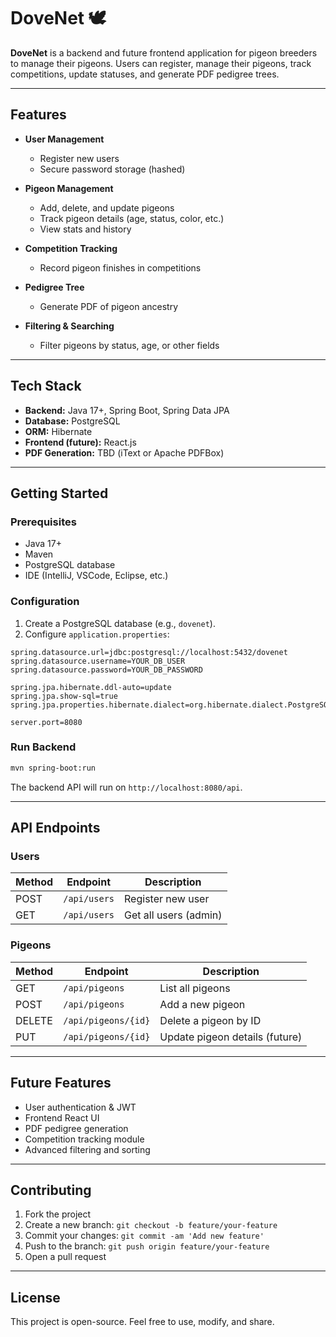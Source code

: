 # DoveNet 🕊️

**DoveNet** is a backend and future frontend application for pigeon breeders to manage their pigeons. Users can register, manage their pigeons, track competitions, update statuses, and generate PDF pedigree trees.

---

## Features

* **User Management**

  * Register new users
  * Secure password storage (hashed)
* **Pigeon Management**

  * Add, delete, and update pigeons
  * Track pigeon details (age, status, color, etc.)
  * View stats and history
* **Competition Tracking**

  * Record pigeon finishes in competitions
* **Pedigree Tree**

  * Generate PDF of pigeon ancestry
* **Filtering & Searching**

  * Filter pigeons by status, age, or other fields

---

## Tech Stack

* **Backend:** Java 17+, Spring Boot, Spring Data JPA
* **Database:** PostgreSQL
* **ORM:** Hibernate
* **Frontend (future):** React.js
* **PDF Generation:** TBD (iText or Apache PDFBox)

---

## Getting Started

### Prerequisites

* Java 17+
* Maven
* PostgreSQL database
* IDE (IntelliJ, VSCode, Eclipse, etc.)

### Configuration

1. Create a PostgreSQL database (e.g., `dovenet`).
2. Configure `application.properties`:

```properties
spring.datasource.url=jdbc:postgresql://localhost:5432/dovenet
spring.datasource.username=YOUR_DB_USER
spring.datasource.password=YOUR_DB_PASSWORD

spring.jpa.hibernate.ddl-auto=update
spring.jpa.show-sql=true
spring.jpa.properties.hibernate.dialect=org.hibernate.dialect.PostgreSQLDialect

server.port=8080
```

### Run Backend

```bash
mvn spring-boot:run
```

The backend API will run on `http://localhost:8080/api`.

---

## API Endpoints

### Users

| Method | Endpoint     | Description           |
| ------ | ------------ | --------------------- |
| POST   | `/api/users` | Register new user     |
| GET    | `/api/users` | Get all users (admin) |

### Pigeons

| Method | Endpoint            | Description                    |
| ------ | ------------------- | ------------------------------ |
| GET    | `/api/pigeons`      | List all pigeons               |
| POST   | `/api/pigeons`      | Add a new pigeon               |
| DELETE | `/api/pigeons/{id}` | Delete a pigeon by ID          |
| PUT    | `/api/pigeons/{id}` | Update pigeon details (future) |

---

## Future Features

* User authentication & JWT
* Frontend React UI
* PDF pedigree generation
* Competition tracking module
* Advanced filtering and sorting

---

## Contributing

1. Fork the project
2. Create a new branch: `git checkout -b feature/your-feature`
3. Commit your changes: `git commit -am 'Add new feature'`
4. Push to the branch: `git push origin feature/your-feature`
5. Open a pull request

---

## License

This project is open-source. Feel free to use, modify, and share.
